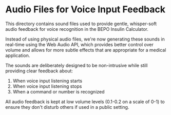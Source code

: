 # Audio Files for Voice Input Feedback

This directory contains sound files used to provide gentle, whisper-soft audio feedback for voice recognition in the BEPO Insulin Calculator.

Instead of using physical audio files, we're now generating these sounds in real-time using the Web Audio API, which provides better control over volume and allows for more subtle effects that are appropriate for a medical application.

The sounds are deliberately designed to be non-intrusive while still providing clear feedback about:

1. When voice input listening starts
2. When voice input listening stops
3. When a command or number is recognized

All audio feedback is kept at low volume levels (0.1-0.2 on a scale of 0-1) to ensure they don't disturb others if used in a public setting.
